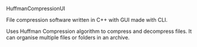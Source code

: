 HuffmanCompressionUI

File compression software written in C++ with GUI made with CLI.

Uses Huffman Compression algorithm to compress and decompress files.
It can organise multiple files or folders in an archive.

